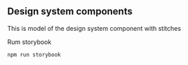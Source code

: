 ## Design system components

This is model of the design system component with stitches




Rum storybook
```shell
npm run storybook
```